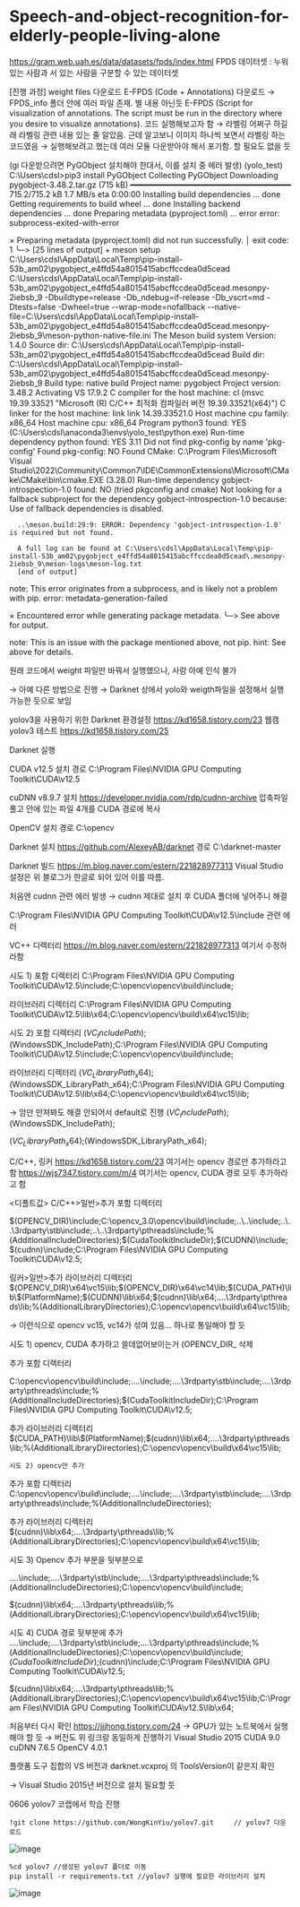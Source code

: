 # Speech-and-object-recognition-for-elderly-people-living-alone




https://gram.web.uah.es/data/datasets/fpds/index.html
FPDS 데이터셋 : 누워 있는 사람과 서 있는 사람을 구분할 수 있는 데이터셋

[진행 과정]
weight files 다운로드
E-FPDS (Code + Annotations) 다운로드
→ FPDS_info 폴더 안에 여러 파일 존재. 별 내용 아닌듯
E-FPDS (Script for visualization of annotations. The script must be run in the directory where you desire to visualize annotations). 코드 실행해보고자 함
→ 라벨링 어쩌구 하길래 라벨링 관련 내용 있는 줄 알았음. 근데 알고보니 이미지 하나씩 보면서 라벨링 하는 코드였음
→ 실행해보려고 했는데 여러 모듈 다운받아야 해서 포기함. 할 필요도 없을 듯

(gi 다운받으려면 PyGObject 설치해야 한대서, 이를 설치 중 에러 발생)
(yolo_test) C:\Users\cdsl>pip3 install PyGObject
Collecting PyGObject
  Downloading pygobject-3.48.2.tar.gz (715 kB)
     ━━━━━━━━━━━━━━━━━━━━━━━━━━━━━━━━━━ 715.2/715.2 kB 1.7 MB/s eta 0:00:00
  Installing build dependencies ... done
  Getting requirements to build wheel ... done
  Installing backend dependencies ... done
  Preparing metadata (pyproject.toml) ... error
  error: subprocess-exited-with-error

  × Preparing metadata (pyproject.toml) did not run successfully.
  │ exit code: 1
  ╰─> [25 lines of output]
      + meson setup C:\Users\cdsl\AppData\Local\Temp\pip-install-53b_am02\pygobject_e4ffd54a8015415abcffccdea0d5cead C:\Users\cdsl\AppData\Local\Temp\pip-install-53b_am02\pygobject_e4ffd54a8015415abcffccdea0d5cead\.mesonpy-2iebsb_9 -Dbuildtype=release -Db_ndebug=if-release -Db_vscrt=md -Dtests=false -Dwheel=true --wrap-mode=nofallback --native-file=C:\Users\cdsl\AppData\Local\Temp\pip-install-53b_am02\pygobject_e4ffd54a8015415abcffccdea0d5cead\.mesonpy-2iebsb_9\meson-python-native-file.ini
      The Meson build system
      Version: 1.4.0
      Source dir: C:\Users\cdsl\AppData\Local\Temp\pip-install-53b_am02\pygobject_e4ffd54a8015415abcffccdea0d5cead
      Build dir: C:\Users\cdsl\AppData\Local\Temp\pip-install-53b_am02\pygobject_e4ffd54a8015415abcffccdea0d5cead\.mesonpy-2iebsb_9
      Build type: native build
      Project name: pygobject
      Project version: 3.48.2
      Activating VS 17.9.2
      C compiler for the host machine: cl (msvc 19.39.33521 "Microsoft (R) C/C++ 최적화 컴파일러 버전 19.39.33521(x64)")
      C linker for the host machine: link link 14.39.33521.0
      Host machine cpu family: x86_64
      Host machine cpu: x86_64
      Program python3 found: YES (C:\Users\cdsl\anaconda3\envs\yolo_test\python.exe)
      Run-time dependency python found: YES 3.11
      Did not find pkg-config by name 'pkg-config'
      Found pkg-config: NO
      Found CMake: C:\Program Files\Microsoft Visual Studio\2022\Community\Common7\IDE\CommonExtensions\Microsoft\CMake\CMake\bin\cmake.EXE (3.28.0)
      Run-time dependency gobject-introspection-1.0 found: NO (tried pkgconfig and cmake)
      Not looking for a fallback subproject for the dependency gobject-introspection-1.0 because:
      Use of fallback dependencies is disabled.

      ..\meson.build:29:9: ERROR: Dependency 'gobject-introspection-1.0' is required but not found.

      A full log can be found at C:\Users\cdsl\AppData\Local\Temp\pip-install-53b_am02\pygobject_e4ffd54a8015415abcffccdea0d5cead\.mesonpy-2iebsb_9\meson-logs\meson-log.txt
      [end of output]

  note: This error originates from a subprocess, and is likely not a problem with pip.
error: metadata-generation-failed

× Encountered error while generating package metadata.
╰─> See above for output.

note: This is an issue with the package mentioned above, not pip.
hint: See above for details.

원래 코드에서 weight 파일만 바꿔서 실행했으나, 사람 아예 인식 불가

→ 아예 다른 방법으로 진행
→ Darknet 상에서 yolo와 weigth파일을 설정해서 실행 가능한 듯으로 보임


yolov3을 사용하기 위한 Darknet 환경설정 https://kd1658.tistory.com/23
웹캠 yolov3 테스트 https://kd1658.tistory.com/25

Darknet 실행

CUDA v12.5 설치
경로 C:\Program Files\NVIDIA GPU Computing Toolkit\CUDA\v12.5

cuDNN v8.9.7 설치
https://developer.nvidia.com/rdp/cudnn-archive
압축파일 풀고 안에 있는 파일 4개를 CUDA 경로에 복사

OpenCV 설치
경로  C:\opencv

Darknet 설치
https://github.com/AlexeyAB/darknet
경로 C:\darknet-master

Darknet 빌드
https://m.blog.naver.com/estern/221828977313
Visual Studio 설정은 위 블로그가 한글로 되어 있어 이를 따름.

처음엔 cudnn 관련 에러 발생
→ cudnn 제대로 설치 후 CUDA 폴더에 넣어주니 해결


C:\Program Files\NVIDIA GPU Computing Toolkit\CUDA\v12.5\include 관련 에러


VC++ 디렉터리
https://m.blog.naver.com/estern/221828977313
여기서 수정하라함

시도 1)
포함 디렉터리
C:\Program Files\NVIDIA GPU Computing Toolkit\CUDA\v12.5\include;C:\opencv\opencv\build\include;

라이브러리 디렉터리
C:\Program Files\NVIDIA GPU Computing Toolkit\CUDA\v12.5\lib\x64;C:\opencv\opencv\build\x64\vc15\lib;

시도 2)
포함 디렉터리
$(VC_IncludePath);$(WindowsSDK_IncludePath);C:\Program Files\NVIDIA GPU Computing Toolkit\CUDA\v12.5\include;C:\opencv\opencv\build\include;

라이브러리 디렉터리
$(VC_LibraryPath_x64);$(WindowsSDK_LibraryPath_x64);C:\Program Files\NVIDIA GPU Computing Toolkit\CUDA\v12.5\lib\x64;C:\opencv\opencv\build\x64\vc15\lib;

→ 암만 만져봐도 해결 안되어서 default로 진행
<default>
$(VC_IncludePath);$(WindowsSDK_IncludePath);

$(VC_LibraryPath_x64);$(WindowsSDK_LibraryPath_x64);


C/C++, 링커
https://kd1658.tistory.com/23
여기서는 opencv 경로만 추가하라고 함
https://wjs7347.tistory.com/m/4
여기서는 opencv, CUDA 경로 모두 추가하라고 함

<디폴트값>
C/C++>일반>추가 포함 디렉터리

$(OPENCV_DIR)\include;C:\opencv_3.0\opencv\build\include;..\..\include;..\..\3rdparty\stb\include;..\..\3rdparty\pthreads\include;%(AdditionalIncludeDirectories);$(CudaToolkitIncludeDir);$(CUDNN)\include;$(cudnn)\include;C:\Program Files\NVIDIA GPU Computing Toolkit\CUDA\v12.5;


링커>일반>추가 라이브러리 디렉터리
$(OPENCV_DIR)\x64\vc15\lib;$(OPENCV_DIR)\x64\vc14\lib;$(CUDA_PATH)\lib\$(PlatformName);$(CUDNN)\lib\x64;$(cudnn)\lib\x64;..\..\3rdparty\pthreads\lib;%(AdditionalLibraryDirectories);C:\opencv\opencv\build\x64\vc15\lib;

→ 이런식으로 opencv vc15, vc14가 섞여 있음… 하나로 통일해야 할 듯


시도 1) opencv, CUDA 추가하고 쓸데없어보이는거 (OPENCV_DIR_ 삭제

추가 포함 디렉터리

C:\opencv\opencv\build\include;..\..\include;..\..\3rdparty\stb\include;..\..\3rdparty\pthreads\include;%(AdditionalIncludeDirectories);$(CudaToolkitIncludeDir);C:\Program Files\NVIDIA GPU Computing Toolkit\CUDA\v12.5;


추가 라이브러리 디렉터리	$(CUDA_PATH)\lib\$(PlatformName);$(cudnn)\lib\x64;..\..\3rdparty\pthreads\lib;%(AdditionalLibraryDirectories);C:\opencv\opencv\build\x64\vc15\lib;

	시도 2) opencv만 추가
	
추가 포함 디렉터리	C:\opencv\opencv\build\include;..\..\include;..\..\3rdparty\stb\include;..\..\3rdparty\pthreads\include;%(AdditionalIncludeDirectories);

추가 라이브러리 디렉터리	
$(cudnn)\lib\x64;..\..\3rdparty\pthreads\lib;%(AdditionalLibraryDirectories);C:\opencv\opencv\build\x64\vc15\lib;

시도 3) Opencv 추가 부분을 뒷부분으로

..\..\include;..\..\3rdparty\stb\include;..\..\3rdparty\pthreads\include;%(AdditionalIncludeDirectories);C:\opencv\opencv\build\include;

$(cudnn)\lib\x64;..\..\3rdparty\pthreads\lib;%(AdditionalLibraryDirectories);C:\opencv\opencv\build\x64\vc15\lib;

시도 4) CUDA 경로 뒷부분에 추가
..\..\include;..\..\3rdparty\stb\include;..\..\3rdparty\pthreads\include;%(AdditionalIncludeDirectories);C:\opencv\opencv\build\include;$(CudaToolkitIncludeDir);$(cudnn)\include;C:\Program Files\NVIDIA GPU Computing Toolkit\CUDA\v12.5;

$(cudnn)\lib\x64;..\..\3rdparty\pthreads\lib;%(AdditionalLibraryDirectories);C:\opencv\opencv\build\x64\vc15\lib;C:\Program Files\NVIDIA GPU Computing Toolkit\CUDA\v12.5\lib\x64;



처음부터 다시 확인
https://jjjhong.tistory.com/24
→ GPU가 있는 노트북에서 실행해야 할 듯
→ 버전도 위 링크랑 동일하게 진행하기
Visual Studio 2015
CUDA 9.0
cuDNN 7.6.5
OpenCV 4.0.1


플랫폼 도구 집합의 VS 버전과 darknet.vcxproj 의 ToolsVersion이 같은지 확인


→ Visual Studio 2015년 버전으로 설치 필요할 듯
	


0606 yolov7 코랩에서 학습 진행

	!git clone https://github.com/WongKinYiu/yolov7.git 	// yolov7 다운로드
![image](https://github.com/MechanIT/Speech-and-object-recognition-for-elderly-people-living-alone/assets/161675231/d15293c1-8e27-4f0d-b233-b948fd59477f)

	%cd yolov7 //생성된 yolov7 폴더로 이동
	pip install -r requirements.txt	//yolov7 실행에 필요한 라이브러리 설치
![image](https://github.com/MechanIT/Speech-and-object-recognition-for-elderly-people-living-alone/assets/161675231/38881cbf-64a9-444b-ab34-660e1bd34e49)






